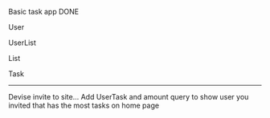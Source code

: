 


Basic task app DONE

User 


UserList


List 


Task 


--------

Devise invite to site...
Add UserTask and amount query to show user you invited that has the most tasks on home page 
